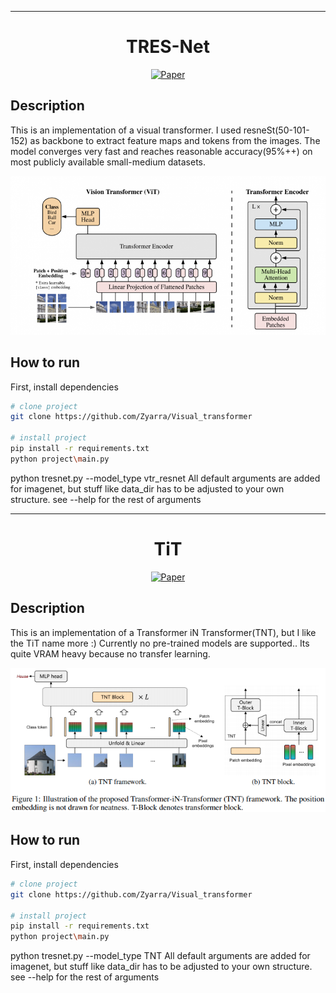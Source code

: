 
---

<div align="center">    
 
# TRES-Net   

[![Paper](http://img.shields.io/badge/paper-arxiv.1001.2234-B31B1B.svg)](https://arxiv.org/abs/2006.03677)

<!--
ARXIV   
[![Paper](http://img.shields.io/badge/arxiv-math.co:1480.1111-B31B1B.svg)](https://arxiv.org/abs/2006.03677.pdf)
-->



</div>
 
## Description   
This is an implementation of a visual transformer.
I used resneSt(50-101-152) as backbone to extract feature maps and tokens from the images.
The model converges very fast and reaches reasonable accuracy(95%++) on most publicly available small-medium datasets.

![arch](images/archhhh2-770x388.png)

## How to run   

First, install dependencies   
```bash
# clone project   
git clone https://github.com/Zyarra/Visual_transformer

# install project
pip install -r requirements.txt
python project\main.py
 ```   
python tresnet.py --model_type vtr_resnet
All default arguments are added for imagenet, but stuff like data_dir has to be adjusted to your own structure.
see --help for the rest of arguments

 


---

<div align="center">    
 
# TiT 

[![Paper](http://img.shields.io/badge/paper-arxiv.1001.2234-B31B1B.svg)](https://arxiv.org/pdf/2103.00112)

<!--
ARXIV   
[![Paper](http://img.shields.io/badge/arxiv-math.co:1480.1111-B31B1B.svg)](https://arxiv.org/pdf/2103.00112.pdf)
-->



</div>
 
## Description   
This is an implementation of a Transformer iN Transformer(TNT), but I like the TiT name more :)
Currently no pre-trained models are supported.. Its quite VRAM heavy because no transfer learning.

![arch](images/tnt.png)

## How to run   

First, install dependencies   
```bash
# clone project   
git clone https://github.com/Zyarra/Visual_transformer

# install project
pip install -r requirements.txt
python project\main.py
 ```   
python tresnet.py --model_type TNT
All default arguments are added for imagenet, but stuff like data_dir has to be adjusted to your own structure.
see --help for the rest of arguments

 

